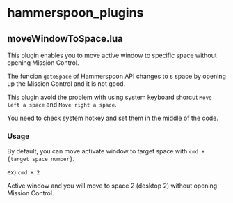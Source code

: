 # hammerspoon_plugins

## moveWindowToSpace.lua

This plugin enables you to move active window to specific space without opening Mission Control.

The funcion `gotoSpace` of Hammerspoon API changes to s space by opening up the Mission Control and it is not good.

This plugin avoid the problem with using system keyboard shorcut `Move left a space` and `Move right a space`.

You need to check system hotkey and set them in the middle of the code.

### Usage

By default, you can move activate window to target space with `cmd + {target space number}`.

ex) `cmd + 2`

Active window and you will move to space 2 (desktop 2) without opening Mission Control.
